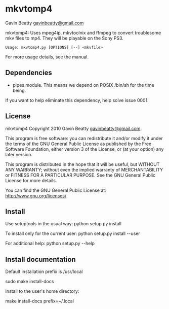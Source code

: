 mkvtomp4
========
Gavin Beatty <gavinbeatty@gmail.com>

mkvtomp4: Uses mpeg4ip, mkvtoolnix and ffmpeg to convert troublesome mkv files
to mp4. They will be playable on the Sony PS3.

    Usage: mkvtomp4.py [OPTIONS] [--] <mkvfile>

For more usage details, see the manual.


Dependencies
------------

* pipes module. This means we depend on POSIX /bin/sh for the time being.

If you want to help eliminate this dependency, help solve issue 0001.


License
-------

mkvtomp4 Copyright 2010 Gavin Beatty <gavinbeatty@gmail.com>.

This program is free software: you can redistribute it and/or modify
it under the terms of the GNU General Public License as published by
the Free Software Foundation, either version 3 of the License, or (at
your option) any later version.

This program is distributed in the hope that it will be useful,
but WITHOUT ANY WARRANTY; without even the implied warranty of
MERCHANTABILITY or FITNESS FOR A PARTICULAR PURPOSE.  See the
GNU General Public License for more details.

You can find the GNU General Public License at:
http://www.gnu.org/licenses/


Install
-------

Use setuptools in the usual way:
  python setup.py install

To install only for the current user:
  python setup.py install --user

For additional help:
  python setup.py --help


Install documentation
---------------------

Default installation prefix is /usr/local

  sudo make install-docs

Install to the user's home directory:

  make install-docs prefix=~/.local



